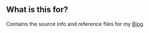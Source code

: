 ## What is this for?

Contains the source info and reference files for my [Blog](https://hbchaney.github.io/)
